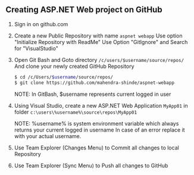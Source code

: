 ## Creating ASP.NET Web project on GitHub

1.  Sign in on github.com
2.  Create a new Public Repository with name `aspnet webapp`
    Use option "Initialize Repository with ReadMe"
    Use Option "GitIgnore" and Search for "VisualStudio"

3.  Open Git Bash and Goto directory `/c/users/$username/source/repos/`
    And clone your newly created GitHub Repository
    
    ```Bash
    $ cd /c/Users/$username/source/repos/
    $ git clone https://github.com/mahendra-shinde/aspnet-webapp
    ```
    NOTE: In GitBash, $username represents current logged in user

4.  Using Visual Studio, create a new ASP.NET Web Application `MyApp01` in folder
    `c:\users\%username%\source\repos\MyApp01`

    NOTE: %username% is system environment variable which always returns your current logged in username
          In case of an error replace it with your actual username.

5.  Use Team Explorer (Changes Menu) to Commit all changes to local Repository
6.  Use Team Explorer (Sync Menu) to Push all changes to GitHub